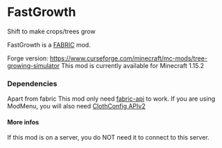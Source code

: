 # FastGrowth
 Shift to make crops/trees grow

FastGrowth is a [FABRIC](https://fabricmc.net/ "FABRIC") mod.

Forge version: https://www.curseforge.com/minecraft/mc-mods/tree-growing-simulator
This mod is currently available for Minecraft 1.15.2

### Dependencies
Apart from fabric
This mod only need [fabric-api](https://www.curseforge.com/minecraft/mc-mods/fabric-api) to work.
If you are using ModMenu, you will also need [ClothConfig APIv2](https://www.curseforge.com/minecraft/mc-mods/cloth-config)
#### More infos
If this mod is on a server, you do NOT need it to connect to this server.